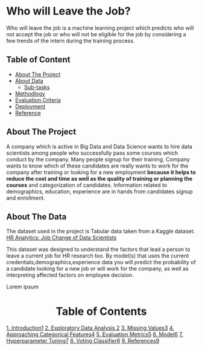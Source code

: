 
# Who will Leave the Job?

Who will leave the job is a machine learning project which predicts who will not accept the job or who will not be eligible for the job by considering a few trends of the intern during the training process. 


## Table of Content

* [About The Project](#1)
* [About Data](#2)
    - [Sub-tasks]()
* [Methodlogy](#3)
* [Evaluation Criteria](#4)
* [Deployment](#5)
* [Reference](#9)

## About The Project

A company which is active in Big Data and Data Science wants to 
hire data scientists among people who successfully pass some 
courses which conduct by the company. Many people signup for 
their training. Company wants to know which of these candidates 
are really wants to work for the company after training or looking
for a new employment **because it helps to reduce the cost and time
as well as the quality of training or planning the courses** 
and categorization of candidates. 
Information related to demographics, education, experience are 
in hands from candidates signup and enrollment.

## About The Data

The dataset used in the project is Tabular data taken from a Kaggle dataset.  
[HR Analytics: Job Change of Data Scientists](https://www.kaggle.com/datasets/arashnic/hr-analytics-job-change-of-data-scientists)


This dataset was designed to understand the factors that lead a person
to leave a current job for HR research too. By model(s) that
uses the current credentials,demographics,experience data
you will predict the probability of a candidate looking for
a new job or will work for the company, as well as interpreting 
affected factors on employee decision.

<p align="justify"> Lorem ipsum </p>


<h1 style="text-align: center;" class="list-group-item list-group-item-action active">Table of Contents</h1>

<a class="list-group-item list-group-item-action" data-toggle="list" href = "#1" role="tab" aria-controls="settings">1. Introduction<span class="badge badge-primary badge-pill">1</span></a>
<a class="list-group-item list-group-item-action" data-toggle="list" href = "#2" role="tab" aria-controls="settings">2. Exploratory Data Analysis <span class="badge badge-primary badge-pill">2</span></a>
<a class="list-group-item list-group-item-action"  data-toggle="list" href="#3" role="tab" aria-controls="settings">3. Missing Values<span class="badge badge-primary badge-pill">3</span></a>
   <a class="list-group-item list-group-item-action"  data-toggle="list" href="#4" role="tab" aria-controls="settings">4. Approaching Categorical Features<span class="badge badge-primary badge-pill">4</span></a>
  <a class="list-group-item list-group-item-action"  data-toggle="list" href="#5" role="tab" aria-controls="settings">5. Evaluation Metrics<span class="badge badge-primary badge-pill">5</span></a>
  <a class="list-group-item list-group-item-action"  data-toggle="list" href="#6" role="tab" aria-controls="settings">6. Model<span class="badge badge-primary badge-pill">6</span></a>
  <a class="list-group-item list-group-item-action"  data-toggle="list" href="#7" role="tab" aria-controls="settings">7. Hyperparameter Tuning<span class="badge badge-primary badge-pill">7</span></a>
  <a class="list-group-item list-group-item-action"  data-toggle="list" href="#8" role="tab" aria-controls="settings">8. Voting Classifier<span class="badge badge-primary badge-pill">8</span></a>
  <a class="list-group-item list-group-item-action"  data-toggle="list" href="#9" role="tab" aria-controls="settings">9. References<span class="badge badge-primary badge-pill">9</span></a>